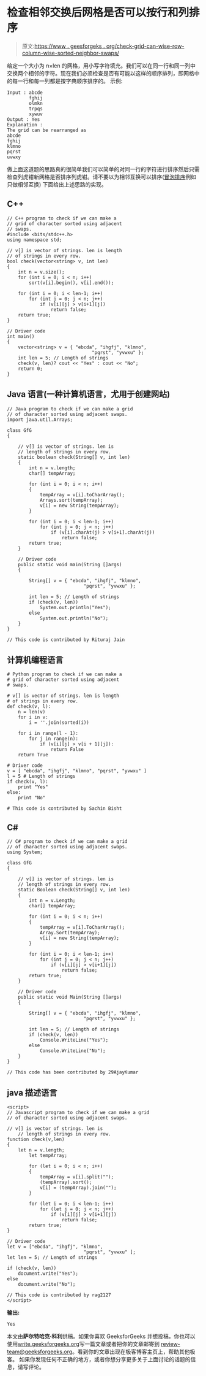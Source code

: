 # 检查相邻交换后网格是否可以按行和列排序

> 原文:[https://www . geesforgeks . org/check-grid-can-wise-row-column-wise-sorted-neighbor-swaps/](https://www.geeksforgeeks.org/check-grid-can-become-row-wise-column-wise-sorted-adjacent-swaps/)

给定一个大小为 n×len 的网格，用小写字符填充。我们可以在同一行和同一列中交换两个相邻的字符。现在我们必须检查是否有可能以这样的顺序排列，即网格中的每一行和每一列都是按字典顺序排序的。
示例:

```
Input : abcde
        fghij
        olmkn
        trpqs
        xywuv
Output : Yes
Explanation :
The grid can be rearranged as
abcde
fghij
klmno
pqrst
uvwxy
```

做上面这道题的思路真的很简单我们可以简单的对同一行的字符进行排序然后只需
检查列虎钳新网格是否排序列虎钳。请不要以为相邻互换可以排序([冒泡排序](https://www.geeksforgeeks.org/bubble-sort/)例如只做相邻互换)
下面给出上述思路的实现。

## C++

```
// C++ program to check if we can make a
// grid of character sorted using adjacent
// swaps.
#include <bits/stdc++.h>
using namespace std;

// v[] is vector of strings. len is length
// of strings in every row.
bool check(vector<string> v, int len)
{
    int n = v.size();
    for (int i = 0; i < n; i++)
        sort(v[i].begin(), v[i].end());

    for (int i = 0; i < len-1; i++)
        for (int j = 0; j < n; j++)
            if (v[i][j] > v[i+1][j])
                return false;
    return true;
}

// Driver code
int main()
{
    vector<string> v = { "ebcda", "ihgfj", "klmno",
                               "pqrst", "yvwxu" };
    int len = 5; // Length of strings
    check(v, len)? cout << "Yes" : cout << "No";
    return 0;
}
```

## Java 语言(一种计算机语言，尤用于创建网站)

```
// Java program to check if we can make a grid
// of character sorted using adjacent swaps.
import java.util.Arrays;

class GfG
{

    // v[] is vector of strings. len is
    // length of strings in every row.
    static boolean check(String[] v, int len)
    {
        int n = v.length;
        char[] tempArray;

        for (int i = 0; i < n; i++)
        {
            tempArray = v[i].toCharArray();
            Arrays.sort(tempArray);
            v[i] = new String(tempArray);
        }

        for (int i = 0; i < len-1; i++)
            for (int j = 0; j < n; j++)
                if (v[i].charAt(j) > v[i+1].charAt(j))
                    return false;
        return true;
    }

    // Driver code
    public static void main(String []args)
    {

        String[] v = { "ebcda", "ihgfj", "klmno",
                            "pqrst", "yvwxu" };

        int len = 5; // Length of strings
        if (check(v, len))
            System.out.println("Yes");
        else
            System.out.println("No");
    }
}

// This code is contributed by Rituraj Jain
```

## 计算机编程语言

```
# Python program to check if we can make a
# grid of character sorted using adjacent
# swaps.

# v[] is vector of strings. len is length
# of strings in every row.
def check(v, l):
    n = len(v)
    for i in v:
        i = ''.join(sorted(i))

    for i in range(l - 1):
        for j in range(n):
            if (v[i][j] > v[i + 1][j]):
                return False
    return True

# Driver code
v = [ "ebcda", "ihgfj", "klmno", "pqrst", "yvwxu" ]
l = 5 # Length of strings
if check(v, l):
    print "Yes"
else:
    print "No"

# This code is contributed by Sachin Bisht
```

## C#

```
// C# program to check if we can make a grid
// of character sorted using adjacent swaps.
using System;

class GfG
{

    // v[] is vector of strings. len is
    // length of strings in every row.
    static Boolean check(String[] v, int len)
    {
        int n = v.Length;
        char[] tempArray;

        for (int i = 0; i < n; i++)
        {
            tempArray = v[i].ToCharArray();
            Array.Sort(tempArray);
            v[i] = new String(tempArray);
        }

        for (int i = 0; i < len-1; i++)
            for (int j = 0; j < n; j++)
                if (v[i][j] > v[i+1][j])
                    return false;
        return true;
    }

    // Driver code
    public static void Main(String []args)
    {

        String[] v = { "ebcda", "ihgfj", "klmno",
                            "pqrst", "yvwxu" };

        int len = 5; // Length of strings
        if (check(v, len))
            Console.WriteLine("Yes");
        else
            Console.WriteLine("No");
    }
}

// This code has been contributed by 29AjayKumar
```

## java 描述语言

```
<script>
// Javascript program to check if we can make a grid
// of character sorted using adjacent swaps.

// v[] is vector of strings. len is
    // length of strings in every row.
function check(v,len)
{
    let n = v.length;
        let tempArray;

        for (let i = 0; i < n; i++)
        {
            tempArray = v[i].split("");
            (tempArray).sort();
            v[i] = (tempArray).join("");
        }

        for (let i = 0; i < len-1; i++)
            for (let j = 0; j < n; j++)
                if (v[i][j] > v[i+1][j])
                    return false;
        return true;
}

// Driver code
let v = ["ebcda", "ihgfj", "klmno",
                            "pqrst", "yvwxu" ];
let len = 5; // Length of strings

if (check(v, len))
    document.write("Yes");
else
    document.write("No");

// This code is contributed by rag2127
</script>
```

**输出:**

```
Yes
```

本文由**萨尔特哈克·科利**供稿。如果你喜欢 GeeksforGeeks 并想投稿，你也可以使用[write.geeksforgeeks.org](https://write.geeksforgeeks.org)写一篇文章或者把你的文章邮寄到 review-team@geeksforgeeks.org。看到你的文章出现在极客博客主页上，帮助其他极客。
如果你发现任何不正确的地方，或者你想分享更多关于上面讨论的话题的信息，请写评论。